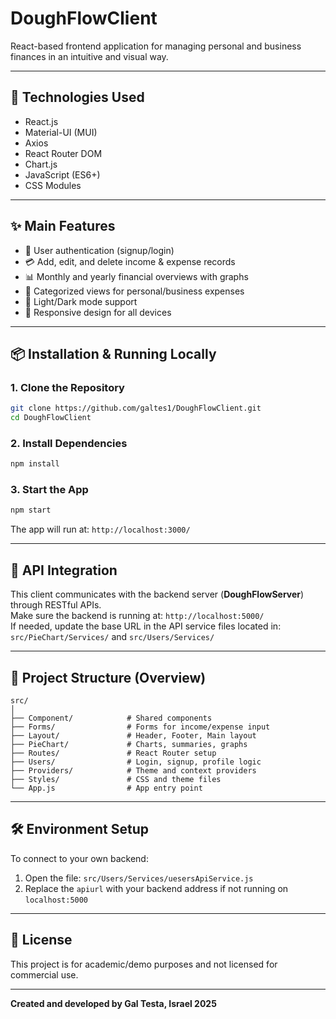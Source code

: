 # DoughFlowClient

React-based frontend application for managing personal and business finances in an intuitive and visual way.

---

## 🧠 Technologies Used

- React.js  
- Material-UI (MUI)  
- Axios  
- React Router DOM  
- Chart.js  
- JavaScript (ES6+)  
- CSS Modules  

---

## ✨ Main Features

- 🔐 User authentication (signup/login)  
- 💳 Add, edit, and delete income & expense records  
- 📊 Monthly and yearly financial overviews with graphs  
- 📁 Categorized views for personal/business expenses  
- 🌙 Light/Dark mode support  
- 📱 Responsive design for all devices  

---

## 📦 Installation & Running Locally

### 1. Clone the Repository

```bash
git clone https://github.com/galtes1/DoughFlowClient.git
cd DoughFlowClient
```

### 2. Install Dependencies

```bash
npm install
```

### 3. Start the App

```bash
npm start
```

The app will run at: `http://localhost:3000/`

---

## 🔗 API Integration

This client communicates with the backend server (**DoughFlowServer**) through RESTful APIs.  
Make sure the backend is running at: `http://localhost:5000/`  
If needed, update the base URL in the API service files located in:  
`src/PieChart/Services/` and `src/Users/Services/`

---

## 📁 Project Structure (Overview)

```
src/
│
├── Component/            # Shared components
├── Forms/                # Forms for income/expense input
├── Layout/               # Header, Footer, Main layout
├── PieChart/             # Charts, summaries, graphs
├── Routes/               # React Router setup
├── Users/                # Login, signup, profile logic
├── Providers/            # Theme and context providers
├── Styles/               # CSS and theme files
└── App.js                # App entry point
```

---

## 🛠️ Environment Setup

To connect to your own backend:  
1. Open the file: `src/Users/Services/uesersApiService.js`  
2. Replace the `apiurl` with your backend address if not running on `localhost:5000`

---

## 📜 License

This project is for academic/demo purposes and not licensed for commercial use.

---

**Created and developed by Gal Testa, Israel 2025**